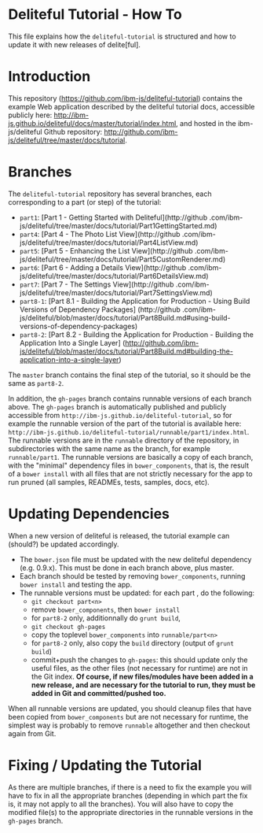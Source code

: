 Deliteful Tutorial - How To 
===========================

This file explains how the `deliteful-tutorial` is structured and how to update it with new releases of delite[ful].

# Introduction

This repository (https://github.com/ibm-js/deliteful-tutorial) contains the example Web application described by
the deliteful tutorial docs, accessible publicly here:
http://ibm-js.github.io/deliteful/docs/master/tutorial/index.html, 
and hosted in the ibm-js/deliteful Github repository:
http://github.com/ibm-js/deliteful/tree/master/docs/tutorial.

# Branches

The `deliteful-tutorial` repository has several branches, each corresponding to a part (or step) of the tutorial:
* `part1`: [Part 1 - Getting Started with Deliteful](http://github
.com/ibm-js/deliteful/tree/master/docs/tutorial/Part1GettingStarted.md)
* `part4`: [Part 4 - The Photo List View](http://github
                                        .com/ibm-js/deliteful/tree/master/docs/tutorial/Part4ListView.md)
* `part5`: [Part 5 - Enhancing the List View](http://github
                                     .com/ibm-js/deliteful/tree/master/docs/tutorial/Part5CustomRenderer.md)
* `part6`: [Part 6 - Adding a Details View](http://github
                                   .com/ibm-js/deliteful/tree/master/docs/tutorial/Part6DetailsView.md)
* `part7`: [Part 7 - The Settings View](http://github
                               .com/ibm-js/deliteful/tree/master/docs/tutorial/Part7SettingsView.md)
* `part8-1`: [Part 8.1 - Building the Application for Production - Using Build Versions of Dependency Packages]
(http://github
.com/ibm-js/deliteful/blob/master/docs/tutorial/Part8Build.md#using-build-versions-of-dependency-packages)
* `part8-2`: [Part 8.2 - Building the Application for Production - Building the Application Into a Single Layer]
(http://github.com/ibm-js/deliteful/blob/master/docs/tutorial/Part8Build.md#building-the-application-into-a-single-layer)

The `master` branch contains the final step of the tutorial, so it should be the same as `part8-2`.

In addition, the `gh-pages` branch contains runnable versions of each branch above. The `gh-pages` branch is 
automatically published and publicly accessible from
`http://ibm-js.github.io/deliteful-tutorial`,
so for example the runnable version of the part of the tutorial is available here:                                
`http://ibm-js.github.io/deliteful-tutorial/runnable/part1/index.html`. The runnable versions are in the 
`runnable` directory of the repository, in subdirectories with the same name as the branch,
for example `runnable/part1`. The runnable versions are basically a copy of each branch, with the "minimal"
dependency files in `bower_components`, that is, the result of a `bower install` with all files that are not strictly
 necessary for the app to run pruned (all samples, READMEs, tests, samples, docs, etc).

# Updating Dependencies

When a new version of deliteful is released, the tutorial example can (should?) be updated accordingly.
* The `bower.json` file must be updated with the new deliteful dependency (e.g. 0.9.x). This must be done in each 
branch above, plus master.
* Each branch should be tested by removing `bower_components`, running `bower install` and testing the app.
* The runnable versions must be updated: for each part _<n>_, do the following:
  * `git checkout part<n>`
  * remove `bower_components`, then `bower install`
  * for `part8-2` only, additionnally do `grunt build`,
  * `git checkout gh-pages`
  * copy the toplevel `bower_components` into `runnable/part<n>`
  * for `part8-2` only, also copy the `build` directory (output of `grunt build`)
  * commit+push the changes to `gh-pages`: this should update only the useful files, 
as the other files (not necessary for runtime) are not in the Git index. **Of course, 
if new files/modules have been added in a new release, and are necessary for the tutorial to run, 
they must be added in Git and committed/pushed too.**

When all runnable versions are updated, you should cleanup files that have been copied from `bower_components` but 
are not necessary for runtime, the simplest way is probably to remove `runnable` altogether and then checkout again 
from Git.

# Fixing / Updating the Tutorial

As there are multiple branches, if there is a need to fix the example you will have to fix in all the appropriate 
branches (depending in which part the fix is, it may not apply to all the branches). You will also have to copy the 
modified file(s) to the appropriate directories in the runnable versions in the `gh-pages` branch.
